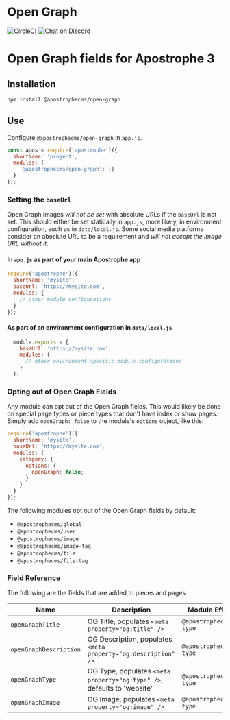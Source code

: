 # Open Graph
[![CircleCI](https://circleci.com/gh/apostrophecms/open-graph/tree/main.svg?style=svg)](https://circleci.com/gh/apostrophecms/open-graph/tree/main)
[![Chat on Discord](https://img.shields.io/discord/517772094482677790.svg)](https://chat.apostrophecms.org)

# Open Graph fields for Apostrophe 3

## Installation

```bash
npm install @apostrophecms/open-graph
```

## Use

Configure `@apostrophecms/open-graph` in `app.js`.

```js
const apos = require('apostrophe')({
  shortName: 'project',
  modules: {
    '@apostrophecms/open-graph': {}
  }
});
```

### Setting the `baseUrl`

Open Graph images *will not be set* with absolute URLs if the `baseUrl` is not set. This should either be set statically in `app.js`, more likely, in environment configuration, such as in `data/local.js`. Some social media platforms consider an aboslute URL to be a requirement and *will not accept the image URL without it*.

#### In `app.js` as part of your main Apostrophe app
```js
require('apostrophe')({
  shortName: 'mysite',
  baseUrl: 'https://mysite.com',
  modules: {
    // other module configurations
  }
});
```
#### As part of an environment configuration in `data/local.js`
```js
  module.exports = {
    baseUrl: 'https://mysite.com',
    modules: {
      // other environment-specific module configurations
    }
  };
```
### Opting out of Open Graph Fields

Any module can opt out of the Open Graph fields. This would likely be done on special page types or piece types that don't  have index or show pages. Simply add `openGraph: false` to the module's `options` object, like this:

```js
require('apostrophe')({
  shortName: 'mysite',
  baseUrl: 'https://mysite.com',
  modules: {
    category: {
      options: {
        openGraph: false;
      }
    }
  }
});
```

The following modules opt out of the Open Graph fields by default:
 - `@apostrophecms/global`
 - `@apostrophecms/user`
 - `@apostrophecms/image`
 - `@apostrophecms/image-tag`
 - `@apostrophecms/file`
 - `@apostrophecms/file-tag`

### Field Reference
The following are the fields that are added to pieces and pages

|Name |Description  | Module Effected |
--- | --- | --- 
|`openGraphTitle`|OG Title, populates `<meta property="og:title" />`|`@apostrophecms/doc-type`
|`openGraphDescription`|OG Description, populates `<meta property="og:description" />`|`@apostrophecms/doc-type`
|`openGraphType`|OG Type, populates `<meta property="og:type" />`, defaults to 'website'|`@apostrophecms/doc-type`
|`openGraphImage`|OG Image, populates `<meta property="og:image" />`|`@apostrophecms/doc-type`